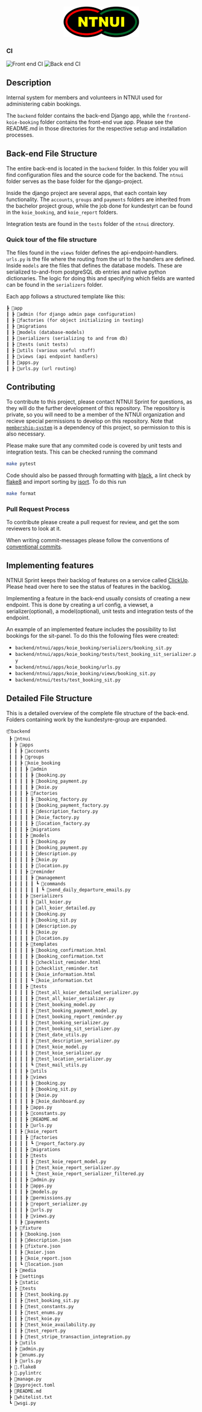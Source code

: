 <p align="center">
<img width="200" src="backend/ntnui/media/logo/ntnui.svg" />
</p>

### CI
![Front end CI](https://github.com/NTNUI/koiene-booking/workflows/Front%20end%20CI/badge.svg)
![Back end CI](https://github.com/NTNUI/koiene-booking/workflows/Back%20end%20CI/badge.svg)

## Description
Internal system for members and volunteers in NTNUI used for administering cabin bookings. 

The `backend` folder contains the back-end Django app, while the `frontend-koie-booking` folder contains the front-end vue app. Please see the README.md in those directories for the respective setup and installation processes.

## Back-end File Structure
The entire back-end is located in the `backend` folder. In this folder you will find configuration files and the source code for the backend. The `ntnui` folder serves as the base folder for the django-project. 

Inside the django project are several apps, that each contain key functionality.
The `accounts`, `groups` and `payments` folders are inherited from the bachelor project group, while the job done for kundestyrt can be found in the `koie_booking`, and `koie_report` folders.

Integration tests are found in the `tests` folder of the `ntnui` directory.

### Quick tour of the file structure
The files found in the `views` folder defines the api-endpoint-handlers.
`urls.py` is the file where the routing from the url to the handlers are defined.
Inside `models` are the files that defines the database models. These are serialized to-and-from postgreSQL db entries and native python dictionaries. The logic for doing this and specifying which fields are wanted can be found in the `serializers` folder.

Each app follows a structured template like this:
```
┣ 📂app
┃ ┣ 📁admin (for django admin page configuration)
┃ ┣ 📁factories (for object initializing in testing)
┃ ┣ 📁migrations 
┃ ┣ 📁models (database-models)
┃ ┣ 📁serializers (serializing to and from db)
┃ ┣ 📁tests (unit tests)
┃ ┣ 📁utils (various useful stuff)
┃ ┣ 📁views (api endpoint handlers)
┃ ┣ 📜apps.py
┃ ┣ 📜urls.py (url routing)

```

## Contributing
To contribute to this project, please contact NTNUI Sprint for questions, as they will do the further development of this repository. The repository is private, so you will need to be a member of the NTNUI organization and recieve special permissions to develop on this repository. Note that [`membership-system`](https://github.com/NTNUI/membership-system) is a dependency of this project, so permission to this is also necessary.

Please make sure that any commited code is covered by unit tests and integration tests. This can be checked running the command 

```bash
make pytest
```

Code should also be passed through formatting with [black](https://black.readthedocs.io/en/stable/), a lint check by [flake8](https://flake8.pycqa.org/en/latest/) and import sorting by [isort](https://pycqa.github.io/isort/). To do this run
```bash
make format
```

### Pull Request Process
To contribute please create a pull request for review, and get the som reviewers to look at it.

When writing commit-messages please follow the conventions of [conventional commits](https://www.conventionalcommits.org/en/v1.0.0/).


## Implementing features
NTNUI Sprint keeps their backlog of features on a service called [ClickUp](https://app.clickup.com). Please head over here to see the status of features in the backlog.

Implementing a feature in the back-end usually consists of creating a new endpoint. This is done by creating a url config, a viewset, a serializer(optional), a model(optional), unit tests and integration tests of the endpoint.

An example of an implemented feature includes the possibility to list bookings for the sit-panel. To do this the following files were created: 

+ `backend/ntnui/apps/koie_booking/serializers/booking_sit.py`
+ `backend/ntnui/apps/koie_booking/tests/test_booking_sit_serializer.py`
+ `backend/ntnui/apps/koie_booking/urls.py`
+ `backend/ntnui/apps/koie_booking/views/booking_sit.py`
+ `backend/ntnui/tests/test_booking_sit.py` 


## Detailed File Structure
This is a detailed overview of the complete file structure of the back-end. Folders containing work by the kundestyre-group are expanded.
```
📦backend
 ┣ 📂ntnui
 ┃ ┣ 📂apps
 ┃ ┃ ┣ 📁accounts
 ┃ ┃ ┣ 📁groups
 ┃ ┃ ┣ 📂koie_booking
 ┃ ┃ ┃ ┣ 📂admin
 ┃ ┃ ┃ ┃ ┣ 📜booking.py
 ┃ ┃ ┃ ┃ ┣ 📜booking_payment.py
 ┃ ┃ ┃ ┃ ┣ 📜koie.py
 ┃ ┃ ┃ ┣ 📂factories
 ┃ ┃ ┃ ┃ ┣ 📜booking_factory.py
 ┃ ┃ ┃ ┃ ┣ 📜booking_payment_factory.py
 ┃ ┃ ┃ ┃ ┣ 📜description_factory.py
 ┃ ┃ ┃ ┃ ┣ 📜koie_factory.py
 ┃ ┃ ┃ ┃ ┣ 📜location_factory.py
 ┃ ┃ ┃ ┣ 📁migrations
 ┃ ┃ ┃ ┣ 📂models
 ┃ ┃ ┃ ┃ ┣ 📜booking.py
 ┃ ┃ ┃ ┃ ┣ 📜booking_payment.py
 ┃ ┃ ┃ ┃ ┣ 📜description.py
 ┃ ┃ ┃ ┃ ┣ 📜koie.py
 ┃ ┃ ┃ ┃ ┣ 📜location.py
 ┃ ┃ ┃ ┣ 📂reminder
 ┃ ┃ ┃ ┃ ┣ 📂management
 ┃ ┃ ┃ ┃ ┃ ┗ 📂commands
 ┃ ┃ ┃ ┃ ┃ ┃ ┗ 📜send_daily_departure_emails.py
 ┃ ┃ ┃ ┣ 📂serializers
 ┃ ┃ ┃ ┃ ┣ 📜all_koier.py
 ┃ ┃ ┃ ┃ ┣ 📜all_koier_detailed.py
 ┃ ┃ ┃ ┃ ┣ 📜booking.py
 ┃ ┃ ┃ ┃ ┣ 📜booking_sit.py
 ┃ ┃ ┃ ┃ ┣ 📜description.py
 ┃ ┃ ┃ ┃ ┣ 📜koie.py
 ┃ ┃ ┃ ┃ ┣ 📜location.py
 ┃ ┃ ┃ ┣ 📂templates
 ┃ ┃ ┃ ┃ ┣ 📜booking_confirmation.html
 ┃ ┃ ┃ ┃ ┣ 📜booking_confirmation.txt
 ┃ ┃ ┃ ┃ ┣ 📜checklist_reminder.html
 ┃ ┃ ┃ ┃ ┣ 📜checklist_reminder.txt
 ┃ ┃ ┃ ┃ ┣ 📜koie_information.html
 ┃ ┃ ┃ ┃ ┗ 📜koie_information.txt
 ┃ ┃ ┃ ┣ 📂tests
 ┃ ┃ ┃ ┃ ┣ 📜test_all_koier_detailed_serializer.py
 ┃ ┃ ┃ ┃ ┣ 📜test_all_koier_serializer.py
 ┃ ┃ ┃ ┃ ┣ 📜test_booking_model.py
 ┃ ┃ ┃ ┃ ┣ 📜test_booking_payment_model.py
 ┃ ┃ ┃ ┃ ┣ 📜test_booking_report_reminder.py
 ┃ ┃ ┃ ┃ ┣ 📜test_booking_serializer.py
 ┃ ┃ ┃ ┃ ┣ 📜test_booking_sit_serializer.py
 ┃ ┃ ┃ ┃ ┣ 📜test_date_utils.py
 ┃ ┃ ┃ ┃ ┣ 📜test_description_serializer.py
 ┃ ┃ ┃ ┃ ┣ 📜test_koie_model.py
 ┃ ┃ ┃ ┃ ┣ 📜test_koie_serializer.py
 ┃ ┃ ┃ ┃ ┣ 📜test_location_serializer.py
 ┃ ┃ ┃ ┃ ┗ 📜test_mail_utils.py
 ┃ ┃ ┃ ┣ 📁utils
 ┃ ┃ ┃ ┣ 📂views
 ┃ ┃ ┃ ┃ ┣ 📜booking.py
 ┃ ┃ ┃ ┃ ┣ 📜booking_sit.py
 ┃ ┃ ┃ ┃ ┣ 📜koie.py
 ┃ ┃ ┃ ┃ ┣ 📜koie_dashboard.py
 ┃ ┃ ┃ ┣ 📜apps.py
 ┃ ┃ ┃ ┣ 📜constants.py
 ┃ ┃ ┃ ┣ 📜README.md
 ┃ ┃ ┃ ┣ 📜urls.py
 ┃ ┃ ┣ 📂koie_report
 ┃ ┃ ┃ ┣ 📂factories
 ┃ ┃ ┃ ┃ ┗ 📜report_factory.py
 ┃ ┃ ┃ ┣ 📁migrations
 ┃ ┃ ┃ ┣ 📂tests
 ┃ ┃ ┃ ┃ ┣ 📜test_koie_report_model.py
 ┃ ┃ ┃ ┃ ┣ 📜test_koie_report_serializer.py
 ┃ ┃ ┃ ┃ ┗ 📜test_koie_report_serializer_filtered.py
 ┃ ┃ ┃ ┣ 📜admin.py
 ┃ ┃ ┃ ┣ 📜apps.py
 ┃ ┃ ┃ ┣ 📜models.py
 ┃ ┃ ┃ ┣ 📜permissions.py
 ┃ ┃ ┃ ┣ 📜report_serializer.py
 ┃ ┃ ┃ ┣ 📜urls.py
 ┃ ┃ ┃ ┣ 📜views.py
 ┃ ┃ ┣ 📁payments
 ┃ ┣ 📂fixture
 ┃ ┃ ┣ 📜booking.json
 ┃ ┃ ┣ 📜description.json
 ┃ ┃ ┣ 📜fixture.json
 ┃ ┃ ┣ 📜koier.json
 ┃ ┃ ┣ 📜koie_report.json
 ┃ ┃ ┗ 📜location.json
 ┃ ┣ 📁media
 ┃ ┣ 📁settings
 ┃ ┣ 📁static
 ┃ ┣ 📂tests
 ┃ ┃ ┣ 📜test_booking.py
 ┃ ┃ ┣ 📜test_booking_sit.py
 ┃ ┃ ┣ 📜test_constants.py
 ┃ ┃ ┣ 📜test_enums.py
 ┃ ┃ ┣ 📜test_koie.py
 ┃ ┃ ┣ 📜test_koie_availability.py
 ┃ ┃ ┣ 📜test_report.py
 ┃ ┃ ┣ 📜test_stripe_transaction_integration.py
 ┃ ┣ 📁utils
 ┃ ┣ 📜admin.py
 ┃ ┣ 📜enums.py
 ┃ ┣ 📜urls.py
 ┣ 📜.flake8
 ┣ 📜.pylintrc
 ┣ 📜manage.py
 ┣ 📜pyproject.toml
 ┣ 📜README.md
 ┣ 📜whitelist.txt
 ┗ 📜wsgi.py
```
